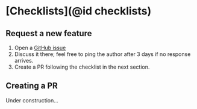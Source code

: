 # [Checklists](@id checklists)

## Request a new feature

1. Open a [GitHub issue](https://github.com/nandoconde/GnssDates.jl/issues)
2. Discuss it there; feel free to ping the author after 3 days if no response
arrives.
3. Create a PR following the checklist in the next section.

## Creating a PR

Under construction...
